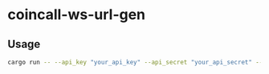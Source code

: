 # coincall-ws-url-gen

## Usage

```sh
cargo run -- --api_key "your_api_key" --api_secret "your_api_secret" --uuid "optional_uuid"
```
